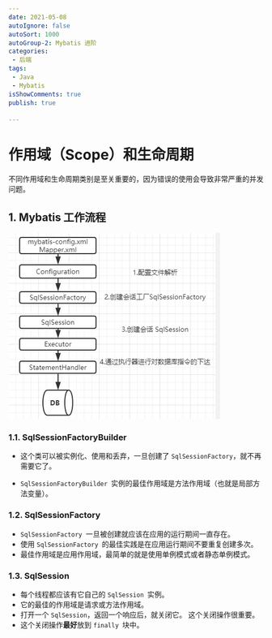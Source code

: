 ```yaml
---
date: 2021-05-08
autoIgnore: false
autoSort: 1000
autoGroup-2: Mybatis 进阶
categories:
 - 后端
tags:
 - Java
 - Mybatis
isShowComments: true
publish: true

---
```


# 作用域（Scope）和生命周期

不同作用域和生命周期类别是至关重要的，因为错误的使用会导致非常严重的并发问题。

## 1. Mybatis 工作流程

![Mybatis工作流程](media/5.作用域和生命周期.assets/Mybatis工作流程.png)



### 1.1. SqlSessionFactoryBuilder

- 这个类可以被实例化、使用和丢弃，一旦创建了 `SqlSessionFactory`，就不再需要它了。

- `SqlSessionFactoryBuilder `实例的最佳作用域是方法作用域（也就是局部方法变量）。

### 1.2. SqlSessionFactory

- `SqlSessionFactory `一旦被创建就应该在应用的运行期间一直存在。
- 使用 `SqlSessionFactory `的最佳实践是在应用运行期间不要重复创建多次。
- 最佳作用域是应用作用域，最简单的就是使用单例模式或者静态单例模式。

### 1.3. SqlSession

- 每个线程都应该有它自己的 `SqlSession `实例。
- 它的最佳的作用域是请求或方法作用域。
- 打开一个 `SqlSession`，返回一个响应后，就关闭它。 这个关闭操作很重要。
- 这个关闭操作**最好**放到 `finally `块中。
